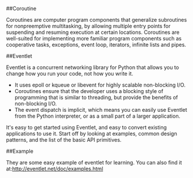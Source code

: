 ##Coroutine

Coroutines are computer program components that generalize subroutines for nonpreemptive multitasking, by allowing multiple entry points for suspending and resuming execution at certain locations. Coroutines are well-suited for implementing more familiar program components such as cooperative tasks, exceptions, event loop, iterators, infinite lists and pipes.

##Eventlet

Eventlet is a concurrent networking library for Python that allows you to change how you run your code, not how you write it.

* It uses epoll or kqueue or libevent for highly scalable non-blocking I/O.
* Coroutines ensure that the developer uses a blocking style of programming that is similar to threading, but provide the benefits of non-blocking I/O.
* The event dispatch is implicit, which means you can easily use Eventlet from the Python interpreter, or as a small part of a larger application.

It's easy to get started using Eventlet, and easy to convert existing applications to use it. Start off by looking at examples, common design patterns, and the list of the basic API primitives.

##Example

They are some easy example of eventlet for learning. You can also find it at:http://eventlet.net/doc/examples.html


